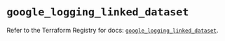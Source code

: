 # `google_logging_linked_dataset`

Refer to the Terraform Registry for docs: [`google_logging_linked_dataset`](https://registry.terraform.io/providers/hashicorp/google/6.42.0/docs/resources/logging_linked_dataset).
